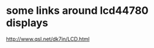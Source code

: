 some links around lcd44780 displays
===================================

http://www.qsl.net/dk7in/LCD.html
